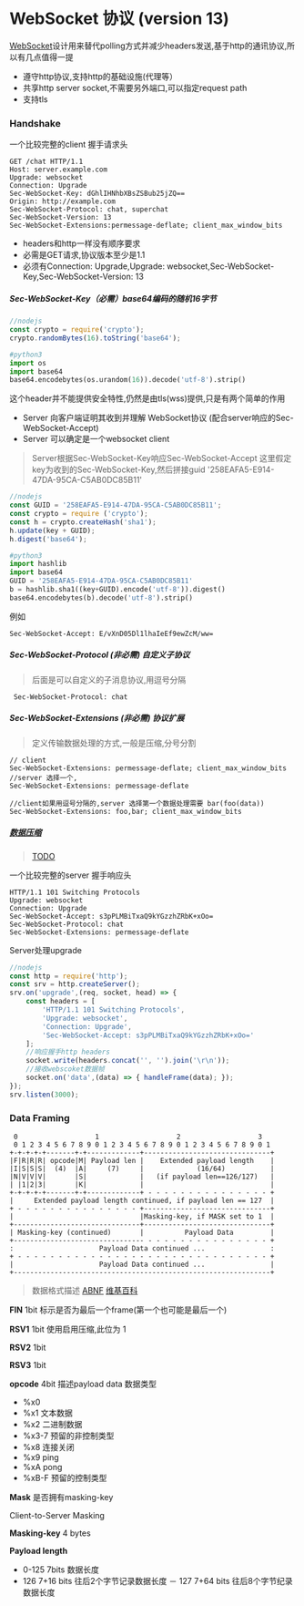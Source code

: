 # WebSocket 协议 (version 13)

[WebSocket](https://tools.ietf.org/html/rfc6455 "rfc")设计用来替代polling方式并减少headers发送,基于http的通讯协议,所以有几点值得一提

- 遵守http协议,支持http的基础设施(代理等）
- 共享http server socket,不需要另外端口,可以指定request path
- 支持tls

### Handshake 

一个比较完整的client 握手请求头

```
GET /chat HTTP/1.1
Host: server.example.com
Upgrade: websocket
Connection: Upgrade
Sec-WebSocket-Key: dGhlIHNhbXBsZSBub25jZQ==
Origin: http://example.com
Sec-WebSocket-Protocol: chat, superchat
Sec-WebSocket-Version: 13
Sec-WebSocket-Extensions:permessage-deflate; client_max_window_bits
```

- headers和http一样没有顺序要求
- 必需是GET请求,协议版本至少是1.1
- 必须有Connection: Upgrade,Upgrade: websocket,Sec-WebSocket-Key,Sec-WebSocket-Version: 13

##### Sec-WebSocket-Key（必需）base64编码的随机16字节

```javascript
//nodejs
const crypto = require('crypto');
crypto.randomBytes(16).toString('base64');
```
```python
#python3
import os
import base64
base64.encodebytes(os.urandom(16)).decode('utf-8').strip()
```

这个header并不能提供安全特性,仍然是由tls(wss)提供,只是有两个简单的作用
- Server 向客户端证明其收到并理解 WebSocket协议 (配合server响应的Sec-WebSocket-Accept)
- Server 可以确定是一个websocket client

> Server根据Sec-WebSocket-Key响应Sec-WebSocket-Accept
> 这里假定key为收到的Sec-WebSocket-Key,然后拼接guid '258EAFA5-E914-47DA-95CA-C5AB0DC85B11'

```javascript
//nodejs
const GUID = '258EAFA5-E914-47DA-95CA-C5AB0DC85B11';
const crypto = require ('crypto');
const h = crypto.createHash('sha1');
h.update(key + GUID);
h.digest('base64');
```
```python
#python3
import hashlib
import base64
GUID = '258EAFA5-E914-47DA-95CA-C5AB0DC85B11'
b = hashlib.sha1((key+GUID).encode('utf-8')).digest()
base64.encodebytes(b).decode('utf-8').strip()
```

例如
```
Sec-WebSocket-Accept: E/vXnD05Dl1lhaIeEf9ewZcM/ww=
```

##### Sec-WebSocket-Protocol (非必需) 自定义子协议
> 后面是可以自定义的子消息协议,用逗号分隔
```
 Sec-WebSocket-Protocol: chat
```

##### Sec-WebSocket-Extensions (非必需) 协议扩展
> 定义传输数据处理的方式,一般是压缩,分号分割

```
// client
Sec-WebSocket-Extensions: permessage-deflate; client_max_window_bits
//server 选择一个,
Sec-WebSocket-Extensions: permessage-deflate

//client如果用逗号分隔的,server 选择第一个数据处理需要 bar(foo(data))
Sec-WebSocket-Extensions: foo,bar; client_max_window_bits
```
##### [数据压缩](https://tools.ietf.org/html/rfc7692)
> [TODO](compression.md)

一个比较完整的server 握手响应头
```
HTTP/1.1 101 Switching Protocols
Upgrade: websocket
Connection: Upgrade
Sec-WebSocket-Accept: s3pPLMBiTxaQ9kYGzzhZRbK+xOo=
Sec-WebSocket-Protocol: chat
Sec-WebSocket-Extensions: permessage-deflate
```

Server处理upgrade

```javascript
//nodejs
const http = require('http');
const srv = http.createServer();
srv.on('upgrade',(req, socket, head) => {
    const headers = [
        'HTTP/1.1 101 Switching Protocols',
        'Upgrade: websocket',
        'Connection: Upgrade',
        'Sec-WebSocket-Accept: s3pPLMBiTxaQ9kYGzzhZRbK+xOo='
    ];
    //响应握手http headers
    socket.write(headers.concat('', '').join('\r\n'));
    //接收webscoket数据帧
    socket.on('data',(data) => { handleFrame(data); });
});
srv.listen(3000);
```

### Data Framing
```
 0                   1                   2                   3
 0 1 2 3 4 5 6 7 8 9 0 1 2 3 4 5 6 7 8 9 0 1 2 3 4 5 6 7 8 9 0 1
+-+-+-+-+-------+-+-------------+-------------------------------+
|F|R|R|R| opcode|M| Payload len |    Extended payload length    |
|I|S|S|S|  (4)  |A|     (7)     |             (16/64)           |
|N|V|V|V|       |S|             |   (if payload len==126/127)   |
| |1|2|3|       |K|             |                               |
+-+-+-+-+-------+-+-------------+ - - - - - - - - - - - - - - - +
|     Extended payload length continued, if payload len == 127  |
+ - - - - - - - - - - - - - - - +-------------------------------+
|                               |Masking-key, if MASK set to 1  |
+-------------------------------+-------------------------------+
| Masking-key (continued)       |          Payload Data         |
+-------------------------------- - - - - - - - - - - - - - - - +
:                     Payload Data continued ...                :
+ - - - - - - - - - - - - - - - - - - - - - - - - - - - - - - - +
|                     Payload Data continued ...                |
+---------------------------------------------------------------+
```

> 数据格式描述 [ABNF](https://tools.ietf.org/html/rfc5234) [维基百科](https://zh.wikipedia.org/wiki/%E6%89%A9%E5%85%85%E5%B7%B4%E7%A7%91%E6%96%AF%E8%8C%83%E5%BC%8F)
 

**FIN** 1bit 标示是否为最后一个frame(第一个也可能是最后一个)

**RSV1** 1bit 使用启用压缩,此位为 1

**RSV2** 1bit

**RSV3** 1bit

**opcode** 4bit 描述payload data 数据类型
- %x0 
- %x1 文本数据
- %x2 二进制数据
- %x3-7 预留的非控制类型
- %x8 连接关闭
- %x9 ping
- %xA pong
- %xB-F 预留的控制类型

**Mask** 是否拥有masking-key  

Client-to-Server Masking 

**Masking-key** 4 bytes

**Payload length**
- 0-125 7bits 数据长度
- 126 7+16 bits 往后2个字节记录数据长度
－ 127 7+64 bits 往后8个字节纪录数据长度

